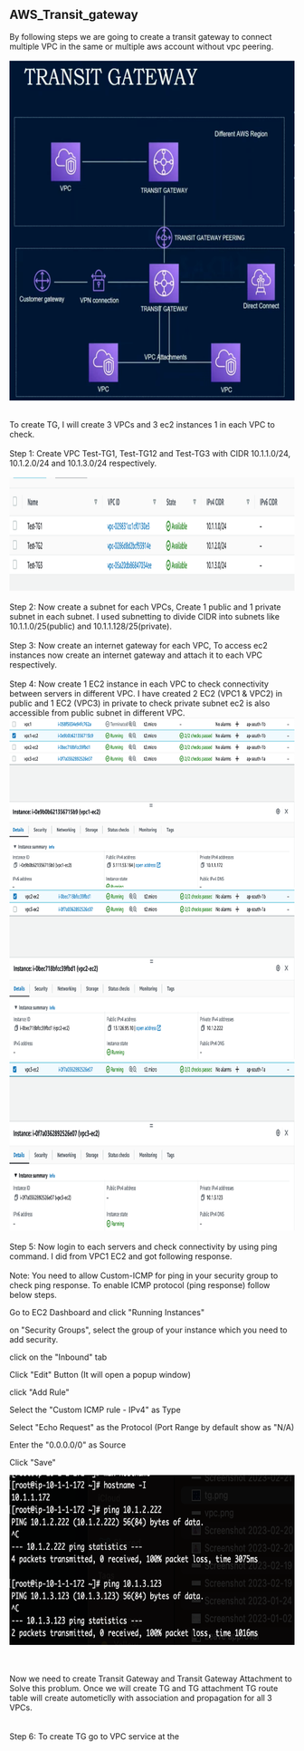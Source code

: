 ## AWS_Transit_gateway

By following steps we are going to create a transit gateway to connect multiple VPC in the same or multiple aws account without vpc peering.
<br><br>
<img src = "images/tg.png" width = 1200 height =600>
<br><br>


To create TG, I will create 3 VPCs and 3 ec2 instances 1 in each VPC to check.
<br><br>
Step 1: Create VPC Test-TG1, Test-TG12 and Test-TG3 with CIDR 10.1.1.0/24, 10.1.2.0/24 and 10.1.3.0/24 respectively.
<br><br>
<img src = "images/vpc.png" width = 1500 height =200>
<br><br>
Step 2: Now create a subnet for each VPCs, Create 1 public and 1 private subnet in each subnet. I used subnetting to divide CIDR into subnets like 10.1.1.0/25(public)  and 10.1.1.128/25(private).
<br><br>
Step 3: Now create an internet gateway for each VPC, To access ec2 instances now create an internet gateway and attach it to each VPC respectively.
<br><br>
Step 4: Now create 1 EC2 instance in each VPC to check connectivity between servers in different VPC. I have created 2 EC2 (VPC1 & VPC2) in public and 1 EC2 (VPC3) in private to check private subnet ec2 is also accessible from public subnet in different VPC. 
<img src = "images/vpc1-ec2.png" width = 1000 height =300><img src = "images/vpc2-ec2.png" width = 1000 height =300><img src = "images/vpc3-ec2.png" width = 1000 height =300>
<br><br>
Step 5: Now login to each servers and check connectivity by using ping command. I did from VPC1 EC2 and got following response.
<br><br>
Note: You need to allow Custom-ICMP for ping in your security group to check ping response. To enable ICMP protocol (ping response) follow below steps.
<p>Go to EC2 Dashboard and click "Running Instances"</p>
<p>on "Security Groups", select the group of your instance which you need to add security.</p>
<p>click on the "Inbound" tab</p>
<p>Click "Edit" Button (It will open a popup window)</p>
<p>click "Add Rule"</p>
<p>Select the "Custom ICMP rule - IPv4" as Type</p>
<p>Select "Echo Request" as the Protocol (Port Range by default show as "N/A)</p>
<p>Enter the "0.0.0.0/0" as Source</p>
<p>Click "Save"</p>
<img src = "images/connectivity-check-before-tg.png" width = 800 height =300>

<br><br>
Now we need to create Transit Gateway and Transit Gateway Attachment to Solve this problum. Once we will create TG and TG attachment TG route table will create autometiclly with association and propagation for all 3 VPCs.   
<br><br>
Step 6: To create TG go to VPC service at the 


